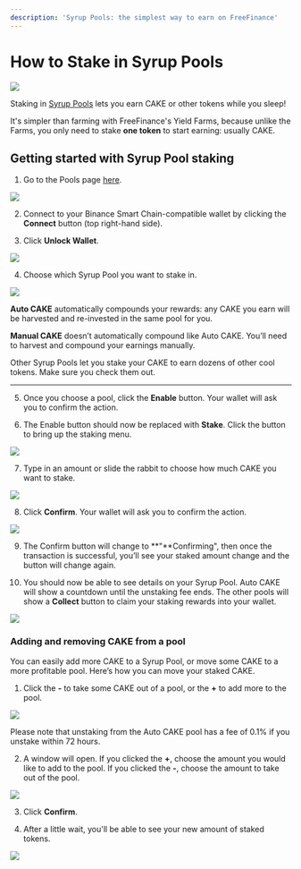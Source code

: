 ```yaml
---
description: 'Syrup Pools: the simplest way to earn on FreeFinance'
---
```


# How to Stake in Syrup Pools

![](../../.gitbook/assets/docs-masthead-15-.png)

Staking in [Syrup Pools](https://docs.pancakeswap.finance/products/syrup-pool) lets you earn CAKE or other tokens while you sleep!

It's simpler than farming with FreeFinance's Yield Farms, because unlike the Farms, you only need to stake **one token** to start earning: usually CAKE.

## **Getting started with Syrup Pool staking**

1. Go to the Pools page [here](https://pancakeswap.finance/pools).

![](../../.gitbook/assets/image%20%2896%29.png)

2. Connect to your Binance Smart Chain-compatible wallet by clicking the **Connect** button \(top right-hand side\).

3. Click **Unlock Wallet**.

![](../../.gitbook/assets/image%20%28121%29.png)

4. Choose which Syrup Pool you want to stake in.

![](../../.gitbook/assets/image%20%2888%29.png)

**Auto CAKE** automatically compounds your rewards: any CAKE you earn will be harvested and re-invested in the same pool for you.

**Manual CAKE** doesn’t automatically compound like Auto CAKE. You’ll need to harvest and compound your earnings manually.

Other Syrup Pools let you stake your CAKE to earn dozens of other cool tokens. Make sure you check them out.  
****

5. Once you choose a pool, click the **Enable** button. Your wallet will ask you to confirm the action.

6. The Enable button should now be replaced with **Stake**. Click the button to bring up the staking menu.

![](../../.gitbook/assets/image%20%2874%29.png)

7. Type in an amount or slide the rabbit to choose how much CAKE you want to stake.

![](../../.gitbook/assets/image%20%2817%29.png)

8. Click **Confirm**. Your wallet will ask you to confirm the action.

![](../../.gitbook/assets/image%20%2822%29%20%281%29.png)

9. The Confirm button will change to **"**Confirming", then once the transaction is successful, you’ll see your staked amount change and the button will change again.

10. You should now be able to see details on your Syrup Pool. Auto CAKE will show a countdown until the unstaking fee ends. The other pools will show a **Collect** button to claim your staking rewards into your wallet.

![](../../.gitbook/assets/image%20%2859%29%20%281%29.png)

### **Adding and removing CAKE from a pool** 

You can easily  add more CAKE to a Syrup Pool, or move some CAKE to a more profitable pool. Here’s how you can move your staked CAKE.

1. Click the **-** to take some CAKE out of a pool, or the **+** to add more to the pool.

![](../../.gitbook/assets/image%20%2871%29.png)

Please note that unstaking from the Auto CAKE pool has a fee of 0.1% if you unstake within 72 hours.

2. A window will open. If you clicked the **+**, choose the amount you would like to add to the pool. If you clicked the **-**, choose the amount to take out of the pool.

![](../../.gitbook/assets/image%20%28131%29.png)

3. Click **Confirm**.

4. After a little wait, you'll be able to see your new amount of staked tokens.

![](../../.gitbook/assets/image%20%2882%29.png)

